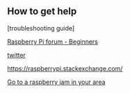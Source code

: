 ## How to get help

[troubleshooting guide]

[Raspberry Pi forum - Beginners](https://www.raspberrypi.org/forums/viewforum.php?f=91)

[twitter](#rpilearn)

https://raspberrypi.stackexchange.com/

[Go to a raspberry jam in your area](rpf.io/jam)
